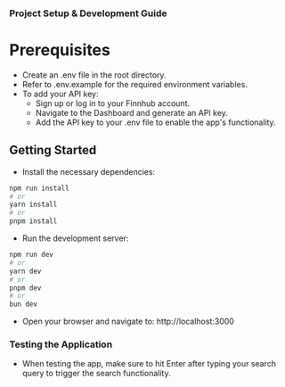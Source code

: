 ### Project Setup & Development Guide
# Prerequisites

* Create an .env file in the root directory.
* Refer to .env.example for the required environment variables.
* To add your API key:
  - Sign up or log in to your Finnhub account.
  - Navigate to the Dashboard and generate an API key.
  - Add the API key to your .env file to enable the app's functionality.


## Getting Started
- Install the necessary dependencies:
```bash
npm run install
# or
yarn install
# or
pnpm install
```
- Run the development server:
```bash
npm run dev
# or
yarn dev
# or
pnpm dev
# or
bun dev
```
- Open your browser and navigate to: http://localhost:3000

### Testing the Application
- When testing the app, make sure to hit Enter after typing your search query to trigger the search functionality.
